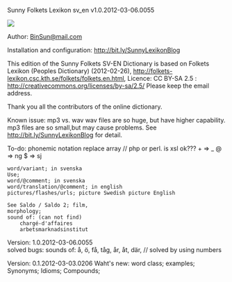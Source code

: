 ﻿Sunny Folkets Lexikon sv_en v1.0.2012-03-06.0055


![](http://i.minus.com/iW4GRHsHzuBsK.png)

Author: BinSun@mail.com

Installation and configuration:
http://bit.ly/SunnyLexikonBlog

This edition of the Sunny Folkets SV-EN Dictionary
is based on Folkets Lexikon (Peoples Dictionary) (2012-02-26),
http://folkets-lexikon.csc.kth.se/folkets/folkets.en.html,
Licence: CC BY-SA 2.5 : 
http://creativecommons.org/licenses/by-sa/2.5/
Please keep the email address.

Thank you all the contributors of the online dictionary.


Known issue:
	mp3 vs. wav
	wav files are so huge, but have higher capability.
	mp3 files are so small,but may  cause  problems.
	See http://bit.ly/SunnyLexikonBlog for detail.


To-do: 
	phonemic notation replace array // php or perl. is xsl ok???
		+ => _
		@ => ng
		$ => sj

	word/variant; in svenska
	Use;
	word/@comment; in svenska
	word/translation/@comment; in english
	pictures/flashes/urls; picture Swedish picture English
	
	See Saldo / Saldo 2; film,
	morphology;
	sound of: (can not find) 
		chargé-d'affaires
		arbetsmarknadsinstitut
	
	
Version: 1.0.2012-03-06.0055	
solved bugs: sounds of: å, ö, få, tåg, år, åt, där,  // solved by using numbers

Version: 0.1.2012-03-03.0206
Waht's new:
	word class;
	examples;
	Synonyms;
	Idioms;
	Compounds;
